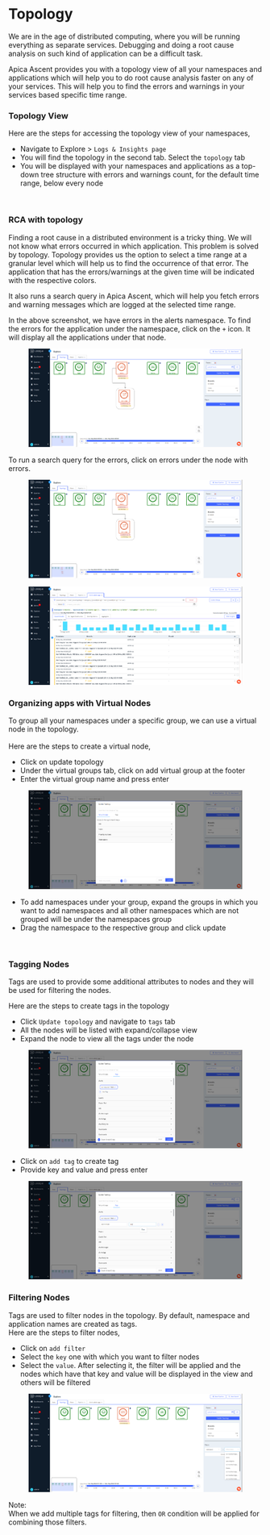 # Topology

We are in the age of distributed computing, where you will be running everything as separate services. Debugging and doing a root cause analysis on such kind of application can be a difficult task.

Apica Ascent provides you with a topology view of all your namespaces and applications which will help you to do root cause analysis faster on any of your services. This will help you to find the errors and warnings in your services based specific time range.

### Topology View

Here are the steps for accessing the topology view of your namespaces,

* Navigate to Explore > `Logs & Insights page`
* You will find the topology in the second tab. Select the `topology` tab
* You will be displayed with your namespaces and applications as a top-down tree structure with errors and warnings count, for the default time range, below every node

<figure><img src="../.gitbook/assets/image (1) (4).png" alt="" width="563"><figcaption></figcaption></figure>

### RCA with topology

Finding a root cause in a distributed environment is a tricky thing. We will not know what errors occurred in which application. This problem is solved by topology. Topology provides us the option to select a time range at a granular level which will help us to find the occurrence of that error. The application that has the errors/warnings at the given time will be indicated with the respective colors.

It also runs a search query in Apica Ascent, which will help you fetch errors and warning messages which are logged at the selected time range.

In the above screenshot, we have errors in the alerts namespace. To find the errors for the application under the namespace, click on the `+` icon. It will display all the applications under that node.

<figure><img src="../.gitbook/assets/image (1) (1) (1) (1) (1) (1) (1) (1) (1) (1) (1) (1) (1) (1) (1) (1) (1) (1) (1) (1) (1) (1) (1) (1) (1) (1).png" alt=""><figcaption></figcaption></figure>

To run a search query for the errors, click on errors under the node with errors.

<figure><img src="../.gitbook/assets/image (2) (1) (1) (1) (1) (1) (1) (1) (1) (1) (1) (1) (1) (1) (1) (1) (1) (1).png" alt="" width="563"><figcaption></figcaption></figure>

<figure><img src="../.gitbook/assets/image (9) (1) (1) (1) (1) (1) (1) (1) (1) (1) (1) (1) (1).png" alt="" width="563"><figcaption></figcaption></figure>

### Organizing apps with Virtual Nodes

To group all your namespaces under a specific group, we can use a virtual node in the topology.\
\
Here are the steps to create a virtual node,

* Click on update topology
* Under the virtual groups tab, click on add virtual group at the footer
* Enter the virtual group name and press enter

<figure><img src="../.gitbook/assets/image (6) (1) (1) (1) (1) (1) (1) (1) (1) (1) (1) (1) (1).png" alt=""><figcaption></figcaption></figure>

* To add namespaces under your group, expand the groups in which you want to add namespaces and all other namespaces which are not grouped will be under the namespaces group
* Drag the namespace to the respective group and click update

<figure><img src="../.gitbook/assets/image (3) (3).png" alt=""><figcaption></figcaption></figure>

### Tagging Nodes

Tags are used to provide some additional attributes to nodes and they will be used for filtering the nodes.

Here are the steps to create tags in the topology

* Click `Update topology` and navigate to `tags` tab
* All the nodes will be listed with expand/collapse view
* Expand the node to view all the tags under the node

<figure><img src="../.gitbook/assets/image (11) (1) (1) (1) (1) (1) (1) (1) (1) (1) (1) (1).png" alt=""><figcaption></figcaption></figure>

* Click on `add tag` to create tag
* Provide key and value and press enter

<figure><img src="../.gitbook/assets/image (12) (1) (1) (1) (1) (1) (1) (1) (1).png" alt=""><figcaption></figcaption></figure>

### Filtering Nodes

Tags are used to filter nodes in the topology. By default, namespace and application names are created as tags.\
Here are the steps to filter nodes,

* Click on `add filter`
* Select the `key` one with which you want to filter nodes
* Select the `value`. After selecting it, the filter will be applied and the nodes which have that key and value will be displayed in the view and others will be filtered

<figure><img src="../.gitbook/assets/image (8) (1) (1) (1) (1) (1) (1) (1) (1) (1) (1) (1) (1).png" alt=""><figcaption></figcaption></figure>

Note:\
When we add multiple tags for filtering, then `OR` condition will be applied for combining those filters.
